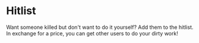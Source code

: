 # Hitlist

Want someone killed but don't want to do it yourself? Add them to the hitlist. In exchange for a price, you can get other users to do your dirty work!
